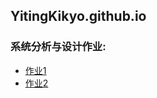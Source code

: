 ## YitingKikyo.github.io
  
### 系统分析与设计作业:
* [作业1](https://github.com/YitingKikyo/YitingKikyo.github.io/blob/master/_post/SystemAnalysis/hw1)  
* [作业2](https://github.com/YitingKikyo/YitingKikyo.github.io/blob/master/_post/SystemAnalysis/hw2.md)  
